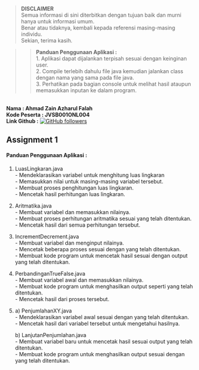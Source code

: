 >**DISCLAIMER**\
>Semua informasi di sini diterbitkan dengan tujuan baik dan murni hanya untuk informasi umum.\
>Benar atau tidaknya, kembali kepada referensi masing-masing individu.\
>Sekian, terima kasih.

>>**Panduan Penggunaan Aplikasi :**\
>		1. Aplikasi dapat dijalankan terpisah sesuai dengan keinginan user.\
>		2. Compile terlebih dahulu file java kemudian jalankan class dengan nama yang sama pada file java.\
>		3. Perhatikan pada bagian console untuk melihat hasil ataupun memasukkan inputan ke dalam program.

\
**Nama        : Ahmad Zain Azharul Falah**\
**Kode Peserta : JVSB001ONL004**\
**Link Github  :** [![GitHub followers](https://img.shields.io/github/followers/zenzett?label=Zain&style=social)](https://github.com/zenzett/Hacktiv8-JavaSpringBoot)

## Assignment 1

#### Panduan Penggunaan Aplikasi :
1. LuasLingkaran.java\
        - Mendeklarasikan variabel untuk menghitung luas lingkaran\
        - Memasukkan nilai untuk masing-masing variabel tersebut.\
        - Membuat proses penghitungan luas lingkaran.\
        - Mencetak hasil perhitungan luas lingkaran.

2. Aritmatika.java\
        - Membuat variabel dan memasukkan nilainya.\
        - Membuat proses perhitungan aritmatika sesuai yang telah ditentukan.\
        - Mencetak hasil dari semua perhitungan tersebut.

3. IncrementDecrement.java\
        - Membuat variabel dan menginput nilainya.\
        - Mencetak beberapa proses sesuai dengan yang telah ditentukan.\
        - Membuat kode program untuk mencetak hasil sesuai dengan output yang telah ditentukan.

4. PerbandinganTrueFalse.java\
        - Membuat variabel awal dan memasukkan nilainya.\
        - Membuat kode program untuk menghasilkan output seperti yang telah ditentukan.\
        - Mencetak hasil dari proses tersebut.

5. a) PenjumlahanXY.java\
        - Mendeklarasikan variabel awal sesuai dengan yang telah ditentukan.\
        - Mencetak hasil dari variabel tersebut untuk mengetahui hasilnya.

   b) LanjutanPenjumlahan.java\
        - Membuat variabel baru untuk mencetak hasil sesuai output yang telah ditentukan.\
        - Membuat kode program untuk menghasilkan output sesuai dengan yang telah ditentukan.